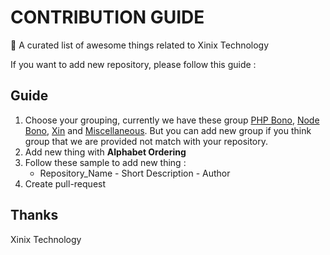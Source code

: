 # CONTRIBUTION GUIDE
:star2: A curated list of awesome things related to Xinix Technology

If you want to add new repository, please follow this guide :

## Guide 

1. Choose your grouping, currently we have these group [PHP Bono](README.md#phpbono), [Node Bono](README.md#nodebono), [Xin](README.md#xin) and [Miscellaneous](README.md#misc). But you can add new group if you think group that we are provided not match with your repository.
2. Add new thing with **Alphabet Ordering**
3. Follow these sample to add new thing : 
	-	Repository_Name - Short Description - Author
4. Create pull-request


## Thanks
Xinix Technology
